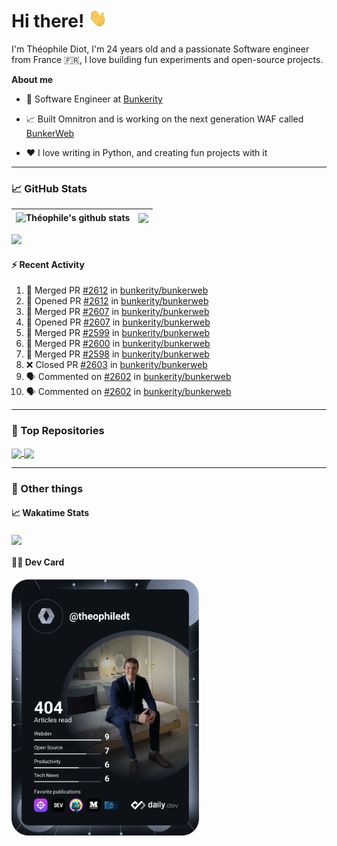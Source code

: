 # Hi there! <img src="./wave.gif" width="30px" height="30px" />

I'm Théophile Diot, I'm 24 years old and a passionate Software engineer from France 🇫🇷, I love building fun experiments and open-source projects.

**About me**

- 💼 Software Engineer at [Bunkerity](https://www.bunkerity.com/)

- 📈 Built Omnitron and is working on the next generation WAF called [BunkerWeb](https://www.bunkerweb.io)

- ❤️ I love writing in Python, and creating fun projects with it

---

### 📈 GitHub Stats

| <img align="center" src="https://github-readme-stats.vercel.app/api?username=TheophileDiot&show_icons=true&include_all_commits=true&theme=algolia&hide_border=true&rank_icon=github" alt="Théophile's github stats" /> | <img align="center" src="https://github-readme-stats.vercel.app/api/top-langs/?username=TheophileDiot&layout=compact&theme=algolia&hide_border=true" /> |
| ---------------------------------------------------------------------------------------------------------------------------------------------------------------------------------------------------------------------- | ------------------------------------------------------------------------------------------------------------------------------------------------------- |

![](https://github-readme-activity-graph.vercel.app/graph?username=TheophileDiot&theme=tokyo-night)

#### :zap: Recent Activity

<!--START_SECTION:activity-->
1. 🎉 Merged PR [#2612](https://github.com/bunkerity/bunkerweb/pull/2612) in [bunkerity/bunkerweb](https://github.com/bunkerity/bunkerweb)
2. 💪 Opened PR [#2612](https://github.com/bunkerity/bunkerweb/pull/2612) in [bunkerity/bunkerweb](https://github.com/bunkerity/bunkerweb)
3. 🎉 Merged PR [#2607](https://github.com/bunkerity/bunkerweb/pull/2607) in [bunkerity/bunkerweb](https://github.com/bunkerity/bunkerweb)
4. 💪 Opened PR [#2607](https://github.com/bunkerity/bunkerweb/pull/2607) in [bunkerity/bunkerweb](https://github.com/bunkerity/bunkerweb)
5. 🎉 Merged PR [#2599](https://github.com/bunkerity/bunkerweb/pull/2599) in [bunkerity/bunkerweb](https://github.com/bunkerity/bunkerweb)
6. 🎉 Merged PR [#2600](https://github.com/bunkerity/bunkerweb/pull/2600) in [bunkerity/bunkerweb](https://github.com/bunkerity/bunkerweb)
7. 🎉 Merged PR [#2598](https://github.com/bunkerity/bunkerweb/pull/2598) in [bunkerity/bunkerweb](https://github.com/bunkerity/bunkerweb)
8. ❌ Closed PR [#2603](https://github.com/bunkerity/bunkerweb/pull/2603) in [bunkerity/bunkerweb](https://github.com/bunkerity/bunkerweb)
9. 🗣 Commented on [#2602](https://github.com/bunkerity/bunkerweb/issues/2602#issuecomment-3184187915) in [bunkerity/bunkerweb](https://github.com/bunkerity/bunkerweb)
10. 🗣 Commented on [#2602](https://github.com/bunkerity/bunkerweb/issues/2602#issuecomment-3183475566) in [bunkerity/bunkerweb](https://github.com/bunkerity/bunkerweb)
<!--END_SECTION:activity-->

---

### 🔧 Top Repositories

<a href="https://github.com/bunkerity/bunkerweb">
  <img align="center" src="https://github-readme-stats.vercel.app/api/pin/?username=Bunkerity&repo=bunkerweb&theme=algolia" />
</a>
<a href="https://github.com/TheophileDiot/Omnitron">
  <img align="center" src="https://github-readme-stats.vercel.app/api/pin/?username=TheophileDiot&repo=Omnitron&theme=algolia" />
</a>

---

### 🎉 Other things

#### 📈 Wakatime Stats

<a href="https://wakatime.com/@theophile_bunkerity">
  <img align="center" src="https://github-readme-stats.vercel.app/api/wakatime?username=3aa5ce41-c253-43d9-8441-a721e446a45f&layout=compact&theme=algolia" />
</a>

#### 👨‍💻 Dev Card

<a href="https://app.daily.dev/TheophileDt">
  <img src="./devcard.svg" width="300" alt="Théophile Diot's Dev Card"/>
</a>
